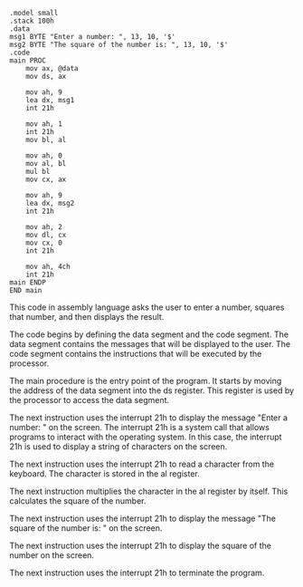 ```
.model small
.stack 100h
.data
msg1 BYTE "Enter a number: ", 13, 10, '$'
msg2 BYTE "The square of the number is: ", 13, 10, '$'
.code
main PROC
    mov ax, @data
    mov ds, ax

    mov ah, 9
    lea dx, msg1
    int 21h

    mov ah, 1
    int 21h
    mov bl, al

    mov ah, 0
    mov al, bl
    mul bl
    mov cx, ax

    mov ah, 9
    lea dx, msg2
    int 21h

    mov ah, 2
    mov dl, cx
    mov cx, 0
    int 21h

    mov ah, 4ch
    int 21h
main ENDP
END main
```

This code in assembly language asks the user to enter a number, squares that number, and then displays the result.

The code begins by defining the data segment and the code segment. The data segment contains the messages that will be displayed to the user. The code segment contains the instructions that will be executed by the processor.

The main procedure is the entry point of the program. It starts by moving the address of the data segment into the ds register. This register is used by the processor to access the data segment.

The next instruction uses the interrupt 21h to display the message "Enter a number: " on the screen. The interrupt 21h is a system call that allows programs to interact with the operating system. In this case, the interrupt 21h is used to display a string of characters on the screen.

The next instruction uses the interrupt 21h to read a character from the keyboard. The character is stored in the al register.

The next instruction multiplies the character in the al register by itself. This calculates the square of the number.

The next instruction uses the interrupt 21h to display the message "The square of the number is: " on the screen.

The next instruction uses the interrupt 21h to display the square of the number on the screen.

The next instruction uses the interrupt 21h to terminate the program.